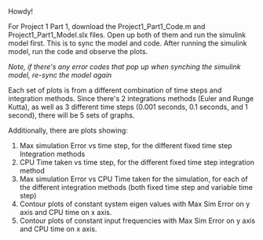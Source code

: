 Howdy! 

For Project 1 Part 1, download the Project1_Part1_Code.m and Project1_Part1_Model.slx files. Open up both of them and run the simulink model first. This is to sync the model and code. After running the simulink model, run the code and observe the plots. 

*Note, if there's any error codes that pop up when synching the simulink model, re-sync the model again*

Each set of plots is from a different combination of time steps and integration methods. Since there's 2 integrations methods (Euler and Runge Kutta), as well as 3 different time steps (0.001 seconds, 0.1 seconds, and 1 second), there will be 5 sets of graphs. 

Additionally, there are plots showing:

1. Max simulation Error vs time step, for the different
fixed time step Integration methods
2. CPU Time taken vs time step, for the different fixed
time step integration method
3. Max simulation Error vs CPU Time taken for the
simulation, for each of the different integration
methods (both fixed time step and variable time step)
4. Contour plots of constant system eigen values with
Max Sim Error on y axis and CPU time on x axis.
5. Contour plots of constant input frequencies with Max
Sim Error on y axis and CPU time on x axis.
 
